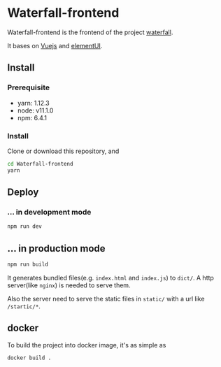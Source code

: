 # Waterfall-frontend
Waterfall-frontend is the frontend of the project [waterfall](https://github.com/wwyf/Waterfall).

It bases on [Vuejs](https://vuejs.org/) and [elementUI](https://madewithvuejs.com/element-ui).
## Install
### Prerequisite
- yarn: 1.12.3
- node: v11.1.0
- npm: 6.4.1


### Install 
Clone or download this repository, and

``` bash
cd Waterfall-frontend
yarn
```

## Deploy
### ... in development mode

``` bash
npm run dev
```
## ... in production mode

``` bash
npm run build
```
It generates bundled files(e.g. `index.html` and `index.js`) to `dict/`. A http server(like `nginx`) is needed to serve them.

Also the server need to serve the static files in `static/` with a url like `/startic/*`.
## docker
To build the project into docker image, it's as simple as

``` bash
docker build .
```